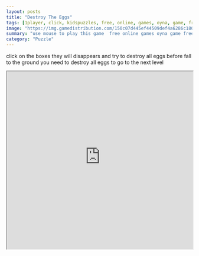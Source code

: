 ```yaml
---
layout: posts
title: "Destroy The Eggs"
tags: [1player, click, kidspuzzles, free, online, games, oyna, game, free, games, play, play, games]
image: "https://img.gamedistribution.com/150c07d445ef44509def4a6286c1803c-512x384.jpeg"
summary: "use mouse to play this game  free online games oyna game free games play play games"
category: "Puzzle"
---
```


click on the boxes they will disappears and try to destroy all eggs before fall to the ground you need to destroy all eggs to go to the next level

<iframe width="100%" height="480px;" src="https://html5.gamedistribution.com/150c07d445ef44509def4a6286c1803c/"></iframe>